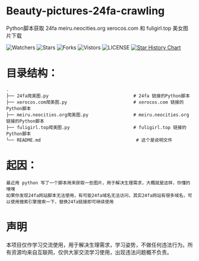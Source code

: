 # Beauty-pictures-24fa-crawling  
Python脚本获取 24fa meiru.neocities.org xerocos.com 和 fuligirl.top 美女图片下载  

![Watchers](https://img.shields.io/github/watchers/smallflowercat1995/Beauty-pictures-24fa-crawling) ![Stars](https://img.shields.io/github/stars/smallflowercat1995/Beauty-pictures-24fa-crawling) ![Forks](https://img.shields.io/github/forks/smallflowercat1995/Beauty-pictures-24fa-crawling) ![Vistors](https://visitor-badge.laobi.icu/badge?page_id=smallflowercat1995.Python-script-EEBBK-learning-computer-H6-learning-materials-download) ![LICENSE](https://img.shields.io/badge/license-CC%20BY--SA%204.0-green.svg)
<a href="https://star-history.com/#smallflowercat1995/Beauty-pictures-24fa-crawling&Date">
  <picture>
    <source media="(prefers-color-scheme: dark)" srcset="https://api.star-history.com/svg?repos=smallflowercat1995/Beauty-pictures-24fa-crawling&type=Date&theme=dark" />
    <source media="(prefers-color-scheme: light)" srcset="https://api.star-history.com/svg?repos=smallflowercat1995/Beauty-pictures-24fa-crawling&type=Date" />
    <img alt="Star History Chart" src="https://api.star-history.com/svg?repos=smallflowercat1995/Beauty-pictures-24fa-crawling&type=Date" />
  </picture>
</a>

# 目录结构：
    .
    ├── 24fa爬美图.py                                # 24fa 链接的Python脚本  
    ├── xerocos.com爬美图.py                         # xerocos.com 链接的Python脚本  
    ├── meiru.neocities.org爬美图.py                 # meiru.neocities.org 链接的Python脚本  
    ├── fuligirl.top爬美图.py                        # fuligirl.top 链接的Python脚本  
    └── README.md                                    # 这个是说明文件   

# 起因：
    最近用 python 写了一个脚本用来获取一些图片，用于解决生理需求，大概就是这样，你懂的嘿嘿
    如果你发现24fa网站脚本无法使用，有可能24fa域名无法访问，其实24fa网站有很多域名，可以使用搜索引擎搜索一下，替换24fa链接即可继续使用

# 声明
本项目仅作学习交流使用，用于解决生理需求，学习姿势，不做任何违法行为。所有资源均来自互联网，仅供大家交流学习使用，出现违法问题概不负责。 
